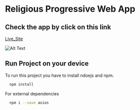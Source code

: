 
# Religious Progressive Web App
## Check the app by click on this link 
[Live_Site](https://testing12-pi.vercel.app/)

![Alt Text](https://media.giphy.com/media/G18UNyBOePO8r0yrlI/giphy.gif)


## Run Project on your device

To run this project you have to install ndoejs and npm.

```bash
  npm install
```
For external dependencies

  
```bash
  npm i --save axios 
```



  
